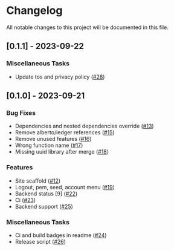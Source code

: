 # Changelog

All notable changes to this project will be documented in this file.

## [0.1.1] - 2023-09-22

### Miscellaneous Tasks

- Update tos and privacy policy ([#28](https://github.com/liftedinit/many-rs/issues/28))

## [0.1.0] - 2023-09-21

### Bug Fixes

- Dependencies and nested dependencies override ([#13](https://github.com/liftedinit/many-rs/issues/13))
- Remove alberto/ledger references ([#15](https://github.com/liftedinit/many-rs/issues/15))
- Remove unused features ([#16](https://github.com/liftedinit/many-rs/issues/16))
- Wrong function name ([#17](https://github.com/liftedinit/many-rs/issues/17))
- Missing uuid library after merge ([#18](https://github.com/liftedinit/many-rs/issues/18))

### Features

- Site scaffold ([#12](https://github.com/liftedinit/many-rs/issues/12))
- Logout, pem, seed, account menu ([#19](https://github.com/liftedinit/many-rs/issues/19))
- Backend status [9] ([#22](https://github.com/liftedinit/many-rs/issues/22))
- Ci ([#23](https://github.com/liftedinit/many-rs/issues/23))
- Backend support ([#25](https://github.com/liftedinit/many-rs/issues/25))

### Miscellaneous Tasks

- Ci and build badges in readme ([#24](https://github.com/liftedinit/many-rs/issues/24))
- Release script ([#26](https://github.com/liftedinit/many-rs/issues/26))


